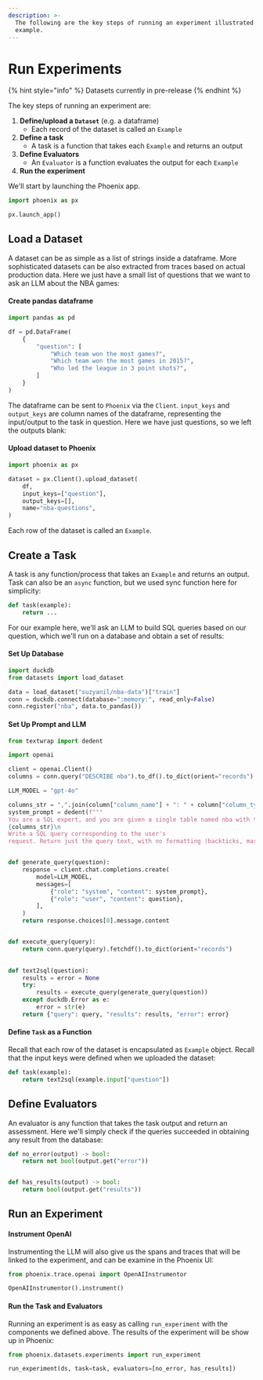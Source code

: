```yaml
---
description: >-
  The following are the key steps of running an experiment illustrated by simple
  example.
---
```


# Run Experiments

{% hint style="info" %}
Datasets currently in pre-release
{% endhint %}

The key steps of running an experiment are:

1. **Define/upload a `Dataset`** (e.g. a dataframe)
   * Each record of the dataset is called an `Example`
2. **Define a task**
   * A task is a function that takes each `Example` and returns an output
3. **Define Evaluators**
   * An `Evaluator` is a function evaluates the output for each `Example`
4. **Run the experiment**

We'll start by launching the Phoenix app.

```python
import phoenix as px

px.launch_app()
```

## Load a Dataset

A dataset can be as simple as a list of strings inside a dataframe. More sophisticated datasets can be also extracted from traces based on actual production data. Here we just have a small list of questions that we want to ask an LLM about the NBA games:

#### Create pandas dataframe

```python
import pandas as pd

df = pd.DataFrame(
    {
        "question": [
            "Which team won the most games?",
            "Which team won the most games in 2015?",
            "Who led the league in 3 point shots?",
        ]
    }
)
```

The dataframe can be sent to `Phoenix` via the `Client`. `input_keys` and `output_keys` are column names of the dataframe, representing the input/output to the task in question. Here we have just questions, so we left the outputs blank:

#### Upload dataset to Phoenix

```python
import phoenix as px

dataset = px.Client().upload_dataset(
    df,
    input_keys=["question"],
    output_keys=[],
    name="nba-questions",
)
```

Each row of the dataset is called an `Example`.

## Create a Task

A task is any function/process that takes an `Example` and returns an output. Task can also be an `async` function, but we used sync function here for simplicity:

```python
def task(example):
    return ...
```

For our example here, we'll ask an LLM to build SQL queries based on our question, which we'll run on a database and obtain a set of results:

#### Set Up Database

```python
import duckdb
from datasets import load_dataset

data = load_dataset("suzyanil/nba-data")["train"]
conn = duckdb.connect(database=":memory:", read_only=False)
conn.register("nba", data.to_pandas())
```

#### Set Up Prompt and LLM

```python
from textwrap import dedent

import openai

client = openai.Client()
columns = conn.query("DESCRIBE nba").to_df().to_dict(orient="records")

LLM_MODEL = "gpt-4o"

columns_str = ",".join(column["column_name"] + ": " + column["column_type"] for column in columns)
system_prompt = dedent(f"""
You are a SQL expert, and you are given a single table named nba with the following columns:
{columns_str}\n
Write a SQL query corresponding to the user's
request. Return just the query text, with no formatting (backticks, markdown, etc.).""")


def generate_query(question):
    response = client.chat.completions.create(
        model=LLM_MODEL,
        messages=[
            {"role": "system", "content": system_prompt},
            {"role": "user", "content": question},
        ],
    )
    return response.choices[0].message.content


def execute_query(query):
    return conn.query(query).fetchdf().to_dict(orient="records")
    

def text2sql(question):
    results = error = None
    try:
        results = execute_query(generate_query(question))
    except duckdb.Error as e:
        error = str(e)
    return {"query": query, "results": results, "error": error}
```

#### Define `Task` as a Function

Recall that each row of the dataset is encapsulated as `Example` object. Recall that the input keys were defined when we uploaded the dataset:

```python
def task(example):
    return text2sql(example.input["question"])
```

## Define Evaluators

An evaluator is any function that takes the task output and return an assessment. Here we'll simply check if the queries succeeded in obtaining any result from the database:

```python
def no_error(output) -> bool:
    return not bool(output.get("error"))


def has_results(output) -> bool:
    return bool(output.get("results"))
```

## Run an Experiment

#### Instrument OpenAI

Instrumenting the LLM will also give us the spans and traces that will be linked to the experiment, and can be examine in the Phoenix UI:

```python
from phoenix.trace.openai import OpenAIInstrumentor

OpenAIInstrumentor().instrument()
```

#### Run the Task and Evaluators

Running an experiment is as easy as calling `run_experiment` with the components we defined above. The results of the experiment will be show up in Phoenix:

```python
from phoenix.datasets.experiments import run_experiment

run_experiment(ds, task=task, evaluators=[no_error, has_results])
```
